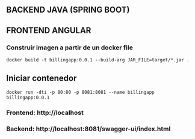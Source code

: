 ## BACKEND JAVA (SPRING BOOT)
## FRONTEND ANGULAR

### Construir imagen a partir de un docker file
`docker build -t billingapp:0.0.1 --build-arg JAR_FILE=target/*.jar .`

## Iniciar contenedor
`docker run -dti -p 80:80 -p 8081:8081 --name billingapp billingapp:0.0.1`

### Frontend: http://localhost
### Backend: http://localhost:8081/swagger-ui/index.html